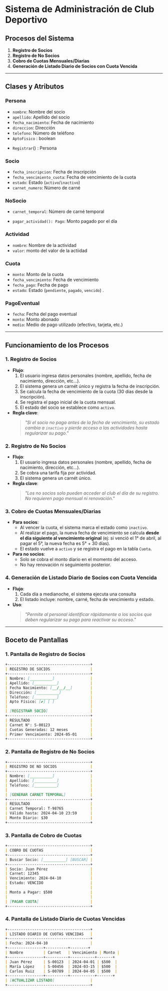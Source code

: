# Sistema de Administración de Club Deportivo

## Procesos del Sistema
1. **Registro de Socios**  
2. **Registro de No Socios**  
3. **Cobro de Cuotas Mensuales/Diarias**  
4. **Generación de Listado Diario de Socios con Cuota Vencida**  

---

## Clases y Atributos

### Persona
- `nombre`: Nombre del socio  
- `apellido`: Apellido del socio  
- `fecha_nacimiento`: Fecha de nacimiento  
- `direccion`: Dirección  
- `telefono`: Número de teléfono  
- `AptoFisico` : boolean
+ `Registrar`() : Persona 

### Socio
- `fecha_inscripcion`: Fecha de inscripción  
- `fecha_vencimiento_cuota`: Fecha de vencimiento de la cuota  
- `estado`: Estado (`activo`/`inactivo`)  
- `carnet_numero`: Número de carné  

### NoSocio
- `carnet_temporal`: Número de carné temporal  
+ `pagar_actividad(): Pago`: Monto pagado por el día  

### Actividad
- `nombre`: Nombre de la actividad  
- `valor`: monto del valor de la actiidad  

### Cuota
- `monto`: Monto de la cuota  
- `fecha_vencimiento`: Fecha de vencimiento  
- `fecha_pago`: Fecha de pago  
- `estado`: Estado (`pendiente`, `pagado`, `vencido`)  .

### PagoEventual
- `fecha`: Fecha del pago eventual  
- `monto`: Monto abonado  
- `medio`: Medio de pago utilizado (efectivo, tarjeta, etc.)  

---

## Funcionamiento de los Procesos

### 1. Registro de Socios
- **Flujo**:  
  1. El usuario ingresa datos personales (nombre, apellido, fecha de nacimiento, dirección, etc...).  
  2. El sistema genera un carnét único y registra la fecha de inscripción.  
  3. Se calcula la fecha de vencimiento de la cuota (30 días desde la inscripción).  
  4. Se registra el pago inicial de la cuota mensual.  
  5. El estado del socio se establece como `activo`.  
- **Regla clave**:  
  > *"Si el socio no paga antes de la fecha de vencimiento, su estado cambia a `inactivo` y pierde acceso a las actividades hasta regularizar su pago."*

### 2. Registro de No Socios
- **Flujo**:  
  1. El usuario ingresa datos personales (nombre, apellido, fecha de nacimiento, dirección, etc...).   
  2. Se cobra una tarifa fija por actividad.  
  3. El sistema genera un carnét único.  
- **Regla clave**:  
  > *"Los no socios solo pueden acceder al club el día de su registro. No requieren pago mensual ni renovación."*

### 3. Cobro de Cuotas Mensuales/Diarias
- **Para socios**:  
  - Al vencer la cuota, el sistema marca el estado como `inactivo`.  
  - Al realizar el pago, la nueva fecha de vencimiento se calcula **desde el día siguiente al vencimiento original** (ej: si venció el 1° de abril, al pagar el 5°, la nueva fecha es 5° + 30 días).  
  - El estado vuelve a `activo` y se registra el pago en la tabla `Cuota`.  
- **Para no socios**:  
  - Solo se cobra el monto diario en el momento del acceso.  
  - No hay renovación ni seguimiento posterior.  

### 4. Generación de Listado Diario de Socios con Cuota Vencida
- **Flujo**:  
  1. Cada día a medianoche, el sistema ejecuta una consulta 
  2. El listado incluye: nombre, carné, fecha de vencimiento y estado.  
- **Uso**:  
  > *"Permite al personal identificar rápidamente a los socios que deben regularizar su pago para reactivar su acceso."*

---

## Boceto de Pantallas

### 1. Pantalla de Registro de Socios
```markdown
+-------------------------------------+
| REGISTRO DE SOCIOS                  |
+-------------------------------------+
| Nombre: [__________]                |
| Apellido: [__________]              |
| Fecha Nacimiento: [__/__/__]        |
| Dirección: [__________]             |
| Teléfono: [__________]              |
| Apto Físico: [✔] [ ]                |
|                                     |
| [REGISTRAR SOCIO]                   |
+-------------------------------------+
| RESULTADO                           |
| Carnet N°: S-00123                  |
| Cuotas Generadas: 12 meses          |
| Primer Vencimiento: 2024-05-01      |
+-------------------------------------+
```

### 2. Pantalla de Registro de No Socios
```markdown
+-------------------------------------+
| REGISTRO DE NO SOCIOS               |
+-------------------------------------+
| Nombre: [__________]                |
| Apellido: [__________]              |
| Teléfono: [__________]              |
|                                     |
| [GENERAR CARNET TEMPORAL]           |
+-------------------------------------+
| RESULTADO                           |
| Carnet Temporal: T-98765            |
| Válido hasta: 2024-04-10 23:59      |
| Monto Diario: $30                   |
+-------------------------------------+
```

### 3. Pantalla de Cobro de Cuotas
```markdown
+-------------------------------------+
| COBRO DE CUOTAS                     |
+-------------------------------------+
| Buscar Socio: [__________] [BUSCAR] |
+-------------------------------------+
| Socio: Juan Pérez                   |
| Carnet: 12345                       |
| Vencimiento: 2024-04-10             |
| Estado: VENCIDO                     |
|                                     |
| Monto a Pagar: $500                 |
|                                     |
| [PAGAR CUOTA]                       |
+-------------------------------------+
```

### 4. Pantalla de Listado Diario de Cuotas Vencidas
```markdown
+-------------------------------------+
| LISTADO DIARIO DE CUOTAS VENCIDAS   |
+-------------------------------------+
| Fecha: 2024-04-10                   |
+----------------+----------+--------+
| Nombre         | Carnet   | Vencimiento | Monto |
+----------------+----------+-----------+-------+
| Juan Pérez     | S-00123  | 2024-04-01 | $500  |
| María López    | S-00456  | 2024-03-15 | $500  |
| Carlos Ruiz    | S-00789  | 2024-04-05 | $500  |
+----------------+----------+-----------+-------+
| [ACTUALIZAR LISTADO]                |
+-------------------------------------+
```